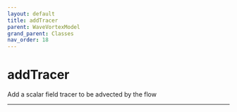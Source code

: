 ```yaml
---
layout: default
title: addTracer
parent: WaveVortexModel
grand_parent: Classes
nav_order: 18
---
```


#  addTracer

Add a scalar field tracer to be advected by the flow


---

